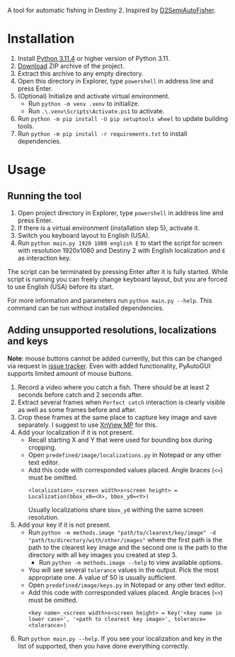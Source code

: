 A tool for automatic fishing in Destiny 2.
Inspired by [D2SemiAutoFisher](https://github.com/Chadhendrixs/D2SemiAutoFisher).

# Installation

1. Install [Python 3.11.4](https://www.python.org/downloads/release/python-3114/)
   or higher version of Python 3.11.
2. [Download](https://github.com/Prometheus3375/destiny2-auto-fishing/archive/refs/heads/main.zip)
   ZIP archive of the project.
3. Extract this archive to any empty directory.
4. Open this directory in Explorer, type `powershell` in address line and press Enter.
5. (Optional) Initialize and activate virtual environment.
    - Run `python -m venv .venv` to initialize.
    - Run `.\.venv\Scripts\Activate.ps1` to activate.
6. Run `python -m pip install -U pip setuptools wheel` to update building tools.
7. Run `python -m pip install -r requirements.txt` to install dependencies.

# Usage

## Running the tool

1. Open project directory in Explorer, type `powershell` in address line and press Enter.
2. If there is a virtual environment (installation step 5), activate it.
3. Switch you keyboard layout to English (USA).
4. Run `python main.py 1920 1080 english E` to start the script
   for screen with resolution 1920x1080 and Destiny 2
   with English localization and `E` as interaction key.

The script can be terminated by pressing Enter after it is fully started.
While script is running you can freely change keyboard layout,
but you are forced to use English (USA) before its start.

For more information and parameters run `python main.py --help`.
This command can be run without installed dependencies.

## Adding unsupported resolutions, localizations and keys

**Note**: mouse buttons cannot be added currently, but this can be changed via request in
[issue tracker](https://github.com/Prometheus3375/destiny2-auto-fishing/issues).
Even with added functionality, PyAutoGUI supports limited amount of mouse buttons.

1. Record a video where you catch a fish. There should be at least 2 seconds before catch and
   2 seconds after.
2. Extract several frames when `Perfect catch` interaction is clearly visible as well as some
   frames before and after.
3. Crop these frames at the same place to capture key image and save separately.
   I suggest to use [XnView MP](https://www.xnview.com/en/xnviewmp/) for this.
4. Add your localization if it is not present.
    - Recall starting X and Y that were used for bounding box during cropping.
    - Open `predefined/image/localizations.py` in Notepad or any other text editor.
    - Add this code with corresponded values placed. Angle braces (`<>`) must be omitted.
      ```
      <localization>_<screen width>x<screen height> = Localization(bbox_x0=<X>, bbox_y0=<Y>)
      ```
      Usually localizations share `bbox_y0` withing the same screen resolution.
5. Add your key if it is not present.
    - Run `python -m methods.image "path/to/clearest/key/image" -d "path/to/directory/with/other/images"`
      where the first path is the path to the clearest key image and
      the second one is the path to the directory with all key images you created at step 3.
        - Run `python -m methods.image --help` to view available options.
    - You will see several `tolerance` values in the output. Pick the most appropriate one.
      A value of 50 is usually sufficient.
    - Open `predefined/image/keys.py` in Notepad or any other text editor.
    - Add this code with corresponded values placed. Angle braces (`<>`) must be omitted.
      ```
      <key name>_<screen width>x<screen height> = Key('<key name in lower case>', '<path to clearest key image>', tolerance=<tolerance>)
      ```
6. Run `python main.py --help`. If you see your localization and key in the list of supported,
   then you have done everything correctly.
